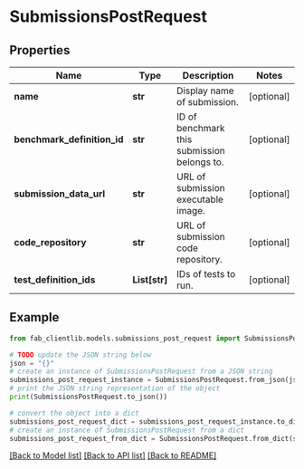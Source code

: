 # SubmissionsPostRequest


## Properties

Name | Type | Description | Notes
------------ | ------------- | ------------- | -------------
**name** | **str** | Display name of submission. | [optional] 
**benchmark_definition_id** | **str** | ID of benchmark this submission belongs to. | [optional] 
**submission_data_url** | **str** | URL of submission executable image. | [optional] 
**code_repository** | **str** | URL of submission code repository. | [optional] 
**test_definition_ids** | **List[str]** | IDs of tests to run. | [optional] 

## Example

```python
from fab_clientlib.models.submissions_post_request import SubmissionsPostRequest

# TODO update the JSON string below
json = "{}"
# create an instance of SubmissionsPostRequest from a JSON string
submissions_post_request_instance = SubmissionsPostRequest.from_json(json)
# print the JSON string representation of the object
print(SubmissionsPostRequest.to_json())

# convert the object into a dict
submissions_post_request_dict = submissions_post_request_instance.to_dict()
# create an instance of SubmissionsPostRequest from a dict
submissions_post_request_from_dict = SubmissionsPostRequest.from_dict(submissions_post_request_dict)
```
[[Back to Model list]](../README.md#documentation-for-models) [[Back to API list]](../README.md#documentation-for-api-endpoints) [[Back to README]](../README.md)


